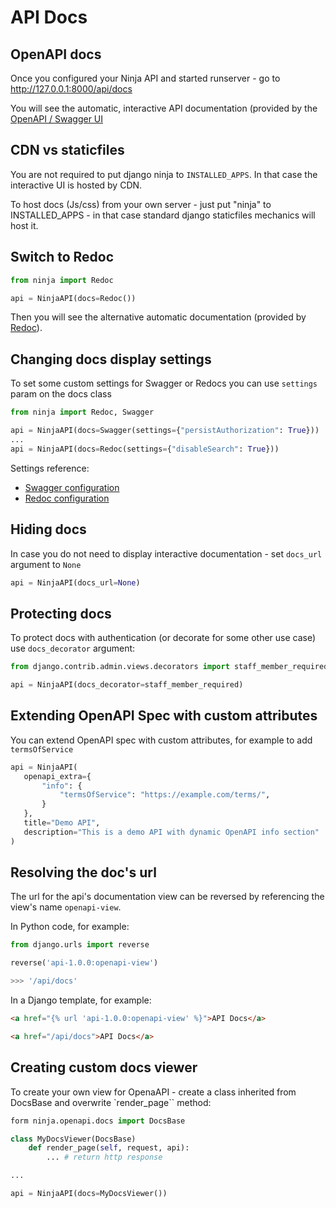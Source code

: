 # API Docs

## OpenAPI docs

Once you configured your Ninja API and started runserver -  go to <a href="http://127.0.0.1:8000/api/docs" target="_blank">http://127.0.0.1:8000/api/docs</a>

You will see the automatic, interactive API documentation (provided by the <a href="https://github.com/swagger-api/swagger-ui" target="_blank">OpenAPI / Swagger UI</a>


## CDN vs staticfiles

You are not required to put django ninja to `INSTALLED_APPS`. In that case the interactive UI is hosted by CDN.

To host docs (Js/css) from your own server - just put "ninja" to INSTALLED_APPS - in that case standard django staticfiles mechanics will host it.

## Switch to Redoc


```python
from ninja import Redoc

api = NinjaAPI(docs=Redoc())

```

Then you will see the alternative automatic documentation (provided by <a href="https://github.com/Redocly/redoc" target="_blank">Redoc</a>).

## Changing docs display settings

To set some custom settings for Swagger or Redocs you can use `settings` param on the docs class

```python
from ninja import Redoc, Swagger

api = NinjaAPI(docs=Swagger(settings={"persistAuthorization": True}))
...
api = NinjaAPI(docs=Redoc(settings={"disableSearch": True}))

```

Settings reference:

 - [Swagger configuration](https://swagger.io/docs/open-source-tools/swagger-ui/usage/configuration/)
 - [Redoc configuration](https://redocly.com/docs/api-reference-docs/configuration/functionality/)



## Hiding docs

In case you do not need to display interactive documentation - set `docs_url` argument to `None`

```python
api = NinjaAPI(docs_url=None)
```

## Protecting docs

To protect docs with authentication (or decorate for some other use case) use `docs_decorator` argument:

```python
from django.contrib.admin.views.decorators import staff_member_required

api = NinjaAPI(docs_decorator=staff_member_required)
```

## Extending OpenAPI Spec with custom attributes

You can extend OpenAPI spec with custom attributes, for example to add `termsOfService`

```python
api = NinjaAPI(
   openapi_extra={
       "info": {
           "termsOfService": "https://example.com/terms/",
       }
   },
   title="Demo API",
   description="This is a demo API with dynamic OpenAPI info section"
)
```

## Resolving the doc's url

The url for the api's documentation view can be reversed by referencing the view's name `openapi-view`.

In Python code, for example:
```python
from django.urls import reverse

reverse('api-1.0.0:openapi-view')

>>> '/api/docs'
```

In a Django template, for example:
```Html
<a href="{% url 'api-1.0.0:openapi-view' %}">API Docs</a>

<a href="/api/docs">API Docs</a>
```

## Creating custom docs viewer

To create your own view for OpenaAPI - create a class inherited from DocsBase and overwrite `render_page`` method:

```python
form ninja.openapi.docs import DocsBase

class MyDocsViewer(DocsBase)
    def render_page(self, request, api):
        ... # return http response

...

api = NinjaAPI(docs=MyDocsViewer())

```

